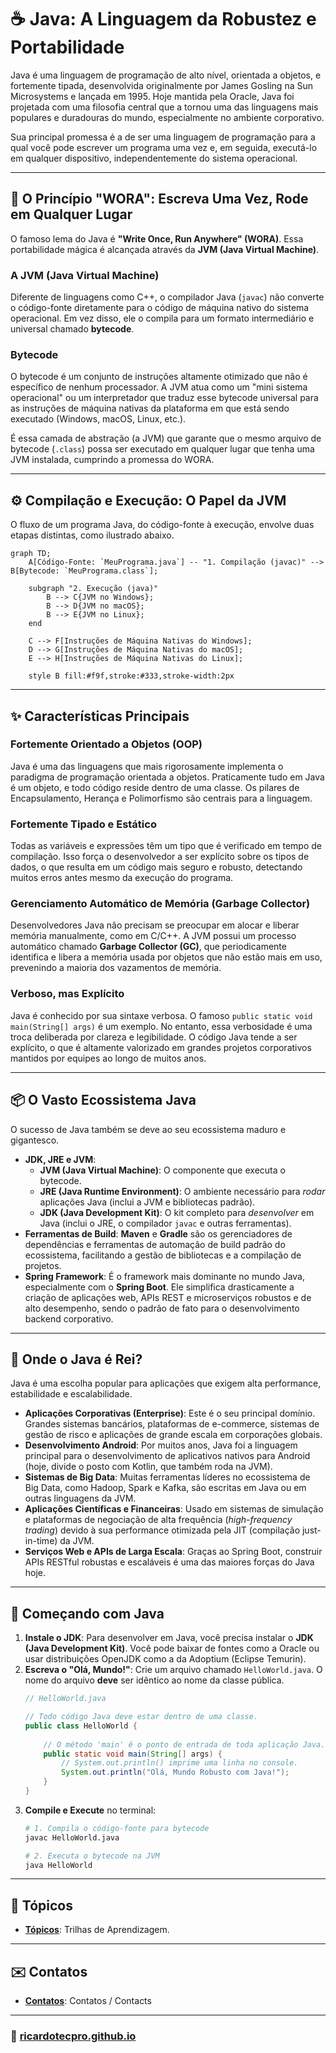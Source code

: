 # ☕ Java: A Linguagem da Robustez e Portabilidade

Java é uma linguagem de programação de alto nível, orientada a objetos, e fortemente tipada, desenvolvida originalmente por James Gosling na Sun Microsystems e lançada em 1995. Hoje mantida pela Oracle, Java foi projetada com uma filosofia central que a tornou uma das linguagens mais populares e duradouras do mundo, especialmente no ambiente corporativo.

Sua principal promessa é a de ser uma linguagem de programação para a qual você pode escrever um programa uma vez e, em seguida, executá-lo em qualquer dispositivo, independentemente do sistema operacional.

-----

## 📜 O Princípio "WORA": Escreva Uma Vez, Rode em Qualquer Lugar

O famoso lema do Java é **"Write Once, Run Anywhere" (WORA)**. Essa portabilidade mágica é alcançada através da **JVM (Java Virtual Machine)**.

### A JVM (Java Virtual Machine)

Diferente de linguagens como C++, o compilador Java (`javac`) não converte o código-fonte diretamente para o código de máquina nativo do sistema operacional. Em vez disso, ele o compila para um formato intermediário e universal chamado **bytecode**.

### Bytecode

O bytecode é um conjunto de instruções altamente otimizado que não é específico de nenhum processador. A JVM atua como um "mini sistema operacional" ou um interpretador que traduz esse bytecode universal para as instruções de máquina nativas da plataforma em que está sendo executado (Windows, macOS, Linux, etc.).

É essa camada de abstração (a JVM) que garante que o mesmo arquivo de bytecode (`.class`) possa ser executado em qualquer lugar que tenha uma JVM instalada, cumprindo a promessa do WORA.

-----

## ⚙️ Compilação e Execução: O Papel da JVM

O fluxo de um programa Java, do código-fonte à execução, envolve duas etapas distintas, como ilustrado abaixo.

```mermaid
graph TD;
    A[Código-Fonte: `MeuPrograma.java`] -- "1. Compilação (javac)" --> B[Bytecode: `MeuPrograma.class`];
    
    subgraph "2. Execução (java)"
        B --> C{JVM no Windows};
        B --> D{JVM no macOS};
        B --> E{JVM no Linux};
    end
    
    C --> F[Instruções de Máquina Nativas do Windows];
    D --> G[Instruções de Máquina Nativas do macOS];
    E --> H[Instruções de Máquina Nativas do Linux];

    style B fill:#f9f,stroke:#333,stroke-width:2px
```

-----

## ✨ Características Principais

### Fortemente Orientado a Objetos (OOP)

Java é uma das linguagens que mais rigorosamente implementa o paradigma de programação orientada a objetos. Praticamente tudo em Java é um objeto, e todo código reside dentro de uma classe. Os pilares de Encapsulamento, Herança e Polimorfismo são centrais para a linguagem.

### Fortemente Tipado e Estático

Todas as variáveis e expressões têm um tipo que é verificado em tempo de compilação. Isso força o desenvolvedor a ser explícito sobre os tipos de dados, o que resulta em um código mais seguro e robusto, detectando muitos erros antes mesmo da execução do programa.

### Gerenciamento Automático de Memória (Garbage Collector)

Desenvolvedores Java não precisam se preocupar em alocar e liberar memória manualmente, como em C/C++. A JVM possui um processo automático chamado **Garbage Collector (GC)**, que periodicamente identifica e libera a memória usada por objetos que não estão mais em uso, prevenindo a maioria dos vazamentos de memória.

### Verboso, mas Explícito

Java é conhecido por sua sintaxe verbosa. O famoso `public static void main(String[] args)` é um exemplo. No entanto, essa verbosidade é uma troca deliberada por clareza e legibilidade. O código Java tende a ser explícito, o que é altamente valorizado em grandes projetos corporativos mantidos por equipes ao longo de muitos anos.

-----

## 📦 O Vasto Ecossistema Java

O sucesso de Java também se deve ao seu ecossistema maduro e gigantesco.

  - **JDK, JRE e JVM**:
      - **JVM (Java Virtual Machine)**: O componente que executa o bytecode.
      - **JRE (Java Runtime Environment)**: O ambiente necessário para *rodar* aplicações Java (inclui a JVM e bibliotecas padrão).
      - **JDK (Java Development Kit)**: O kit completo para *desenvolver* em Java (inclui o JRE, o compilador `javac` e outras ferramentas).
  - **Ferramentas de Build**: **Maven** e **Gradle** são os gerenciadores de dependências e ferramentas de automação de build padrão do ecossistema, facilitando a gestão de bibliotecas e a compilação de projetos.
  - **Spring Framework**: É o framework mais dominante no mundo Java, especialmente com o **Spring Boot**. Ele simplifica drasticamente a criação de aplicações web, APIs REST e microserviços robustos e de alto desempenho, sendo o padrão de fato para o desenvolvimento backend corporativo.

-----

## 🎯 Onde o Java é Rei?

Java é uma escolha popular para aplicações que exigem alta performance, estabilidade e escalabilidade.

  - **Aplicações Corporativas (Enterprise)**: Este é o seu principal domínio. Grandes sistemas bancários, plataformas de e-commerce, sistemas de gestão de risco e aplicações de grande escala em corporações globais.
  - **Desenvolvimento Android**: Por muitos anos, Java foi a linguagem principal para o desenvolvimento de aplicativos nativos para Android (hoje, divide o posto com Kotlin, que também roda na JVM).
  - **Sistemas de Big Data**: Muitas ferramentas líderes no ecossistema de Big Data, como Hadoop, Spark e Kafka, são escritas em Java ou em outras linguagens da JVM.
  - **Aplicações Científicas e Financeiras**: Usado em sistemas de simulação e plataformas de negociação de alta frequência (*high-frequency trading*) devido à sua performance otimizada pela JIT (compilação just-in-time) da JVM.
  - **Serviços Web e APIs de Larga Escala**: Graças ao Spring Boot, construir APIs RESTful robustas e escaláveis é uma das maiores forças do Java hoje.

-----

## 🚀 Começando com Java

1.  **Instale o JDK**: Para desenvolver em Java, você precisa instalar o **JDK (Java Development Kit)**. Você pode baixar de fontes como a Oracle ou usar distribuições OpenJDK como a da Adoptium (Eclipse Temurin).
2.  **Escreva o "Olá, Mundo\!"**: Crie um arquivo chamado `HelloWorld.java`. O nome do arquivo **deve** ser idêntico ao nome da classe pública.
    ```java
    // HelloWorld.java

    // Todo código Java deve estar dentro de uma classe.
    public class HelloWorld {
        
        // O método 'main' é o ponto de entrada de toda aplicação Java.
        public static void main(String[] args) {
            // System.out.println() imprime uma linha no console.
            System.out.println("Olá, Mundo Robusto com Java!");
        }
    }
    ```
3.  **Compile e Execute** no terminal:
    ```sh
    # 1. Compila o código-fonte para bytecode
    javac HelloWorld.java

    # 2. Executa o bytecode na JVM
    java HelloWorld
    ```

---

## 🔗 Tópicos

* **[Tópicos](/topicos.md)**: Trilhas de Aprendizagem.

---

## ✉️ Contatos

* **[Contatos](https://ricardotecpro.github.io/contatos.html)**: Contatos / Contacts

---

### 📌 [ricardotecpro.github.io](https://ricardotecpro.github.io/)
